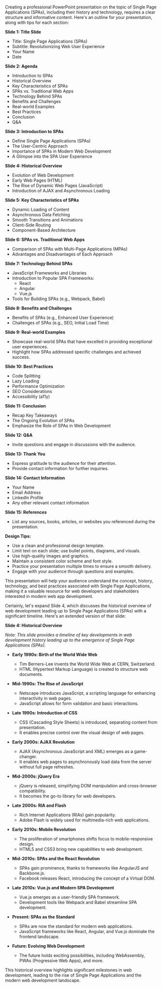 Creating a professional PowerPoint presentation on the topic of Single Page Applications (SPAs), including their history and technology, requires a clear structure and informative content. Here's an outline for your presentation, along with tips for each section:

**Slide 1: Title Slide**
- Title: Single Page Applications (SPAs)
- Subtitle: Revolutionizing Web User Experience
- Your Name
- Date

**Slide 2: Agenda**
- Introduction to SPAs
- Historical Overview
- Key Characteristics of SPAs
- SPAs vs. Traditional Web Apps
- Technology Behind SPAs
- Benefits and Challenges
- Real-world Examples
- Best Practices
- Conclusion
- Q&A

**Slide 3: Introduction to SPAs**
- Define Single Page Applications (SPAs)
- The User-Centric Approach
- Importance of SPAs in Modern Web Development
- A Glimpse into the SPA User Experience

**Slide 4: Historical Overview**
- Evolution of Web Development
- Early Web Pages (HTML)
- The Rise of Dynamic Web Pages (JavaScript)
- Introduction of AJAX and Asynchronous Loading

**Slide 5: Key Characteristics of SPAs**
- Dynamic Loading of Content
- Asynchronous Data Fetching
- Smooth Transitions and Animations
- Client-Side Routing
- Component-Based Architecture

**Slide 6: SPAs vs. Traditional Web Apps**
- Comparison of SPAs with Multi-Page Applications (MPAs)
- Advantages and Disadvantages of Each Approach

**Slide 7: Technology Behind SPAs**
- JavaScript Frameworks and Libraries
- Introduction to Popular SPA Frameworks:
  - React
  - Angular
  - Vue.js
- Tools for Building SPAs (e.g., Webpack, Babel)

**Slide 8: Benefits and Challenges**
- Benefits of SPAs (e.g., Enhanced User Experience)
- Challenges of SPAs (e.g., SEO, Initial Load Time)

**Slide 9: Real-world Examples**
- Showcase real-world SPAs that have excelled in providing exceptional user experiences.
- Highlight how SPAs addressed specific challenges and achieved success.

**Slide 10: Best Practices**
- Code Splitting
- Lazy Loading
- Performance Optimization
- SEO Considerations
- Accessibility (a11y)

**Slide 11: Conclusion**
- Recap Key Takeaways
- The Ongoing Evolution of SPAs
- Emphasize the Role of SPAs in Web Development

**Slide 12: Q&A**
- Invite questions and engage in discussions with the audience.

**Slide 13: Thank You**
- Express gratitude to the audience for their attention.
- Provide contact information for further inquiries.

**Slide 14: Contact Information**
- Your Name
- Email Address
- LinkedIn Profile
- Any other relevant contact information

**Slide 15: References**
- List any sources, books, articles, or websites you referenced during the presentation.

**Design Tips:**
- Use a clean and professional design template.
- Limit text on each slide; use bullet points, diagrams, and visuals.
- Use high-quality images and graphics.
- Maintain a consistent color scheme and font style.
- Practice your presentation multiple times to ensure a smooth delivery.
- Engage with your audience through questions and examples.

This presentation will help your audience understand the concept, history, technology, and best practices associated with Single Page Applications, making it a valuable resource for web developers and stakeholders interested in modern web app development.


Certainly, let's expand Slide 4, which discusses the historical overview of web development leading up to Single Page Applications (SPAs) with a significant timeline. Here's an extended version of that slide:

**Slide 4: Historical Overview**

*Note: This slide provides a timeline of key developments in web development history leading up to the emergence of Single Page Applications (SPAs).*

- **Early 1990s: Birth of the World Wide Web**
  - Tim Berners-Lee invents the World Wide Web at CERN, Switzerland.
  - HTML (Hypertext Markup Language) is created to structure web documents.

- **Mid-1990s: The Rise of JavaScript**
  - Netscape introduces JavaScript, a scripting language for enhancing interactivity in web pages.
  - JavaScript allows for form validation and basic interactions.

- **Late 1990s: Introduction of CSS**
  - CSS (Cascading Style Sheets) is introduced, separating content from presentation.
  - It enables precise control over the visual design of web pages.

- **Early 2000s: AJAX Revolution**
  - AJAX (Asynchronous JavaScript and XML) emerges as a game-changer.
  - It enables web pages to asynchronously load data from the server without full page refreshes.

- **Mid-2000s: jQuery Era**
  - jQuery is released, simplifying DOM manipulation and cross-browser compatibility.
  - It becomes the go-to library for web developers.

- **Late 2000s: RIA and Flash**
  - Rich Internet Applications (RIAs) gain popularity.
  - Adobe Flash is widely used for multimedia-rich web applications.

- **Early 2010s: Mobile Revolution**
  - The proliferation of smartphones shifts focus to mobile-responsive design.
  - HTML5 and CSS3 bring new capabilities to web development.

- **Mid-2010s: SPAs and the React Revolution**
  - SPAs gain prominence, thanks to frameworks like AngularJS and Backbone.js.
  - Facebook releases React, introducing the concept of a Virtual DOM.

- **Late 2010s: Vue.js and Modern SPA Development**
  - Vue.js emerges as a user-friendly SPA framework.
  - Development tools like Webpack and Babel streamline SPA development.

- **Present: SPAs as the Standard**
  - SPAs are now the standard for modern web applications.
  - JavaScript frameworks like React, Angular, and Vue.js dominate the frontend landscape.

- **Future: Evolving Web Development**
  - The future holds exciting possibilities, including WebAssembly, PWAs (Progressive Web Apps), and more.

This historical overview highlights significant milestones in web development, leading to the rise of Single Page Applications and the modern web development landscape.